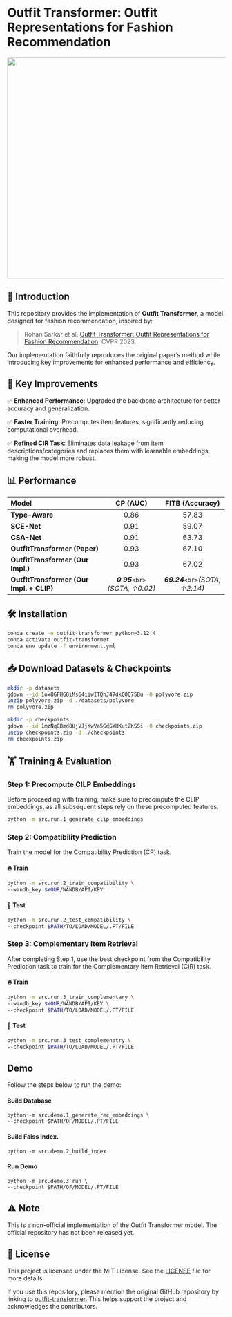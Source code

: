 # Outfit Transformer: Outfit Representations for Fashion Recommendation

<div align="center"> <img src="https://github.com/owj0421/outfit-transformer/assets/98876272/fc39d1c7-b076-495d-8213-3b98ef038b64" width="512"> </div>

## 📌 Introduction

This repository provides the implementation of **Outfit Transformer**, a model designed for fashion recommendation, inspired by:

> Rohan Sarkar et al. [Outfit Transformer: Outfit Representations for Fashion Recommendation](https://arxiv.org/abs/2204.04812). CVPR 2023.

Our implementation faithfully reproduces the original paper’s method while introducing key improvements for enhanced performance and efficiency.

## 🚀 Key Improvements

✅ **Enhanced Performance**: Upgraded the backbone architecture for better accuracy and generalization.

✅ **Faster Training**: Precomputes item features, significantly reducing computational overhead.

✅ **Refined CIR Task**: Eliminates data leakage from item descriptions/categories and replaces them with learnable embeddings, making the model more robust.

## 📊 Performance

<div align="center">

| Model                                          |                   CP (AUC)                   |                FITB (Accuracy)                |
| :--------------------------------------------- | :------------------------------------------: | :-------------------------------------------: |
| **Type-Aware**                           |                     0.86                     |                     57.83                     |
| **SCE-Net**                              |                     0.91                     |                     59.07                     |
| **CSA-Net**                              |                     0.91                     |                     63.73                     |
| **OutfitTransformer (Paper)**            |                     0.93                     |                     67.10                     |
| **OutfitTransformer (Our Impl.)**        |                     0.93                     |                     67.02                     |
| **OutfitTransformer (Our Impl. + CLIP)** | **_0.95_**`<br>`_(SOTA, ↑0.02)_ | **_69.24_**`<br>`_(SOTA, ↑2.14)_ |

</div>

## 🛠️ Installation

```bash
conda create -n outfit-transformer python=3.12.4
conda activate outfit-transformer
conda env update -f environment.yml
```

## 📥 Download Datasets & Checkpoints

```bash
mkdir -p datasets
gdown --id 1ox8GFHG8iMs64iiwITQhJ47dkQ0Q7SBu -O polyvore.zip
unzip polyvore.zip -d ./datasets/polyvore
rm polyvore.zip

mkdir -p checkpoints
gdown --id 1mzNqGBmd8UjVJjKwVa5GdGYHKutZKSSi -O checkpoints.zip
unzip checkpoints.zip -d ./checkpoints
rm checkpoints.zip
```

## 🏋️ Training & Evaluation

### Step 1: Precompute CILP Embeddings

Before proceeding with training, make sure to precompute the CLIP embeddings, as all subsequent steps rely on these precomputed features.

```bash
python -m src.run.1_generate_clip_embeddings
```

### Step 2: Compatibility Prediction

Train the model for the Compatibility Prediction (CP) task.

#### 🔥 Train

```bash
python -m src.run.2_train_compatibility \
--wandb_key $YOUR/WANDB/API/KEY
```

#### 🎯 Test

```bash
python -m src.run.2_test_compatibility \
--checkpoint $PATH/TO/LOAD/MODEL/.PT/FILE
```

### Step 3: Complementary Item Retrieval

After completing Step 1, use the best checkpoint from the Compatibility Prediction task to train for the Complementary Item Retrieval (CIR) task.

#### 🔥 Train

```bash
python -m src.run.3_train_complementary \
--wandb_key $YOUR/WANDB/API/KEY \
--checkpoint $PATH/TO/LOAD/MODEL/.PT/FILE
```

#### 🎯 Test

```bash
python -m src.run.3_test_complemenatry \
--checkpoint $PATH/TO/LOAD/MODEL/.PT/FILE
```

## Demo

Follow the steps below to run the demo:

#### Build Database

```
python -m src.demo.1_generate_rec_embeddings \
--checkpoint $PATH/OF/MODEL/.PT/FILE
```

#### Build Faiss Index.

```
python -m src.demo.2_build_index
```

#### Run Demo

```
python -m src.demo.3_run \
--checkpoint $PATH/OF/MODEL/.PT/FILE
```

## ⚠️ Note

This is a non-official implementation of the Outfit Transformer model. The official repository has not been released yet.

## 📝 License

This project is licensed under the MIT License. See the [LICENSE](./LICENSE) file for more details.

If you use this repository, please mention the original GitHub repository by linking to [outfit-transformer](https://github.com/owj0421/outfit-transformer). This helps support the project and acknowledges the contributors.
